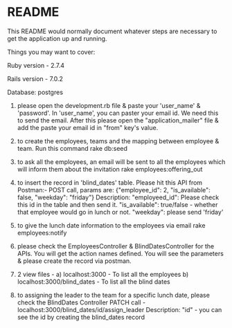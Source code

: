 # README

This README would normally document whatever steps are necessary to get the
application up and running.

Things you may want to cover:

Ruby version - 2.7.4

Rails version - 7.0.2

Database: postgres

1. please open the development.rb file & paste your 'user_name' & 'password'. In 'user_name', you can paster your email id. We need this to send the email. After this please open the "application_mailer" file & add the paste your email id in "from" key's value.

2. to create the employees, teams and the mapping between employee & team. Run this command
rake db:seed

3. to ask all the employees, an email will be sent to all the employees which will inform them about the invitation
rake employees:offering_out

4. to insert the record in 'blind_dates' table. Please hit this API from Postman:-
  POST call, params are: {"employee_id": 2, "is_available": false, "weekday": "friday"}
  Description:
    "employeed_id": Please check this id in the table and then send it.
    "is_available": true/false - whether that employee would go in lunch or not.
    "weekday": please send 'friday'

5. to give the lunch date information to the employees via email
rake employees:notify

6. please check the EmployeesController & BlindDatesController for the APIs. You will get the action names defined. You will see the parameters & please create the record via postman.

7. 2 view files -
    a) localhost:3000 - To list all the employees
    b) localhost:3000/blind_dates - To list all the blind dates

8. to assigning the leader to the team for a specific lunch date, please check the BlindDates Controller
    PATCH call - localhost:3000/blind_dates/id/assign_leader
    Description: "id" - you can see the id by creating the blind_dates record

